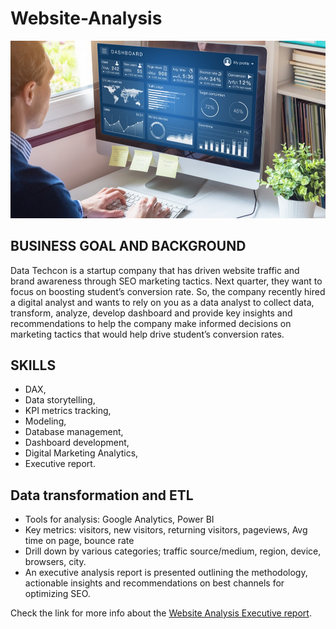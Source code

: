 # Website-Analysis
![](Digital-marketing-analytics-image.jpg)

## BUSINESS GOAL AND BACKGROUND
Data Techcon is a startup company that has driven website traffic
and brand awareness through SEO marketing tactics. Next quarter,
they want to focus on boosting student’s conversion rate. So, the
company recently hired a digital analyst and wants to rely on you as
a data analyst to collect data, transform, analyze, develop
dashboard and provide key insights and recommendations to help
the company make informed decisions on marketing tactics that
would help drive student’s conversion rates.

## SKILLS 
- DAX,
- Data storytelling,
- KPI metrics tracking,
- Modeling,
- Database management,
- Dashboard development,
- Digital Marketing Analytics,
- Executive report.

## Data transformation and ETL
- Tools for analysis: Google Analytics, Power BI
- Key metrics: visitors, new visitors, returning visitors, pageviews, Avg time on page, bounce
rate
- Drill down by various categories; traffic source/medium, region, device, browsers, city.
- An executive analysis report is presented outlining the methodology, actionable insights and
recommendations on best channels for optimizing SEO.

Check the link for more info about the [Website Analysis Executive report](https://github.com/lara951/Website-Analysis/blob/main/Website%20Analysis%20Executive%20Report%20(Lateefat).pdf).
  
